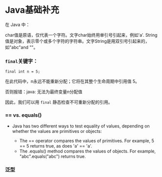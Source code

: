 # Java基础补充
在 Java 中：

char值是原语，仅代表一个字符。文字char始终用单引号引起来，例如'a'.
String值是对象，表示零个或多个字符的字符串。文字String是用双引号引起来的，如"abc"and ""。

### `final`关键字：<br>
```
final int n = 5;
```
在此代码中，n永远不能重新分配；它将在其整个生命周期中引用值 5。

否则报错：java: 无法为最终变量n分配值

因此，我们可以用 `final` 静态检查不可重新分配的引用。


### == vs. equals()
- Java has two different ways to test equality of values, depending on whether the values are primitives or objects:

    - The == operator compares the values of primitives. For example, 5 == 5 returns true, as does 'a' == 'a'.
    - The .equals() method compares the values of objects. For example, "abc".equals("abc") returns true.


### 泛型
